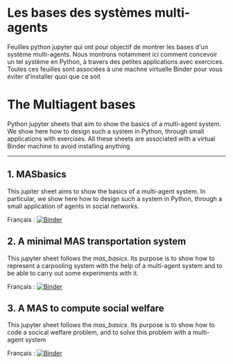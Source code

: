 # Les bases des systèmes multi-agents

Feuilles python jupyter qui ont pour objectif de montrer les bases d'un système multi-agents. 
Nous montrons notamment ici comment concevoir un tel système en Python, à travers des petites applications avec exercices.
Toutes ces feuilles sont associées à une machne virtuelle Binder pour vous éviter d'installer quoi que ce soit

# The Multiagent bases

Python jupyter sheets that aim to show the basics of a multi-agent system. 
We show here how to design such a system in Python, through small applications with exercises.
All these sheets are associated with a virtual Binder machine to avoid installing anything


********

## 1. MASbasics
This jupiter sheet aims to show the basics of a multi-agent system. 
In particular, we show here how to design such a system in Python, through a small application of agents in social networks.

Français : [![Binder](https://mybinder.org/badge_logo.svg)](https://mybinder.org/v2/gh/cristal-smac/mas_basics/HEAD?filepath=mas_basics_fr.ipynb)

## 2. A minimal MAS transportation system

This jupyter sheet follows the *mas_basics*. Its purpose is to show how to represent a carpooling system with the help of a multi-agent system and to be able to carry out some experiments with it.

Français : [![Binder](https://mybinder.org/badge_logo.svg)](https://mybinder.org/v2/gh/cristal-smac/mas_basics/HEAD?filepath=mas_transportation_basics_fr.ipynb)

## 3. A  MAS to compute social welfare

This jupyter sheet follows the *mas_basics*. Its purpose is to show how to code a socical welfare problem, and to solve this problem with a multi-agent system

Français : [![Binder](https://mybinder.org/badge_logo.svg)](https://mybinder.org/v2/gh/cristal-smac/mas_basics/HEAD?filepath=mas_socialWelfare_basics_fr.ipynb)

